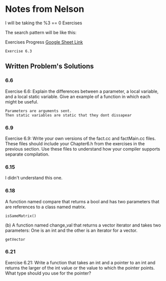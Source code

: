 # Notes from Nelson 


I will be taking the %3 == 0 Exercises

The search pattern will be like this:

Exercises Progress
[Google Sheet Link](https://docs.google.com/spreadsheets/d/1Ou_V5HzMNuFlPko-Ez3fu4mXvaeNGNl7EntsGRMVD68/edit?usp=sharing)

```
Exercise 6.3
```


## Written Problem's Solutions


### 6.6

Exercise 6.6: Explain the differences between a parameter, a local variable, and a local
static variable. Give an example of a function in which each might be useful.

```
Parameters are arguments sent.
Then static variables are static that they dont dissapear

```

### 6.9

Exercise 6.9: Write your own versions of the fact.cc and factMain.cc files. These
files should include your Chapter6.h from the exercises in the previous section. Use
these files to understand how your compiler supports separate compilation.

### 6.15

I didn't understand this one.


### 6.18


A function named compare that returns a bool and has two parameters that
are references to a class named matrix.

```
isSameMatrix()
```

(b) A function named change_val that returns a vector<int> iterator and
takes two parameters: One is an int and the other is an iterator for a vector<int>.

```
getVector
```

### 6.21

Exercise 6.21: Write a function that takes an int and a pointer to an int and returns
the larger of the int value or the value to which the pointer points. What type should
you use for the pointer?








